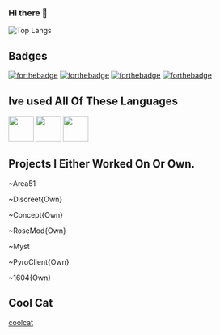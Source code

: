 ### Hi there 👋

![Top Langs](https://github-readme-stats.vercel.app/api/top-langs/?username=LimeAndPyro&theme=dark&layout=compact)

## Badges

  [![forthebadge](https://forthebadge.com/images/badges/it-works-why.svg)](https://forthebadge.com)
  [![forthebadge](https://forthebadge.com/images/badges/made-with-c-sharp.svg)](https://forthebadge.com)
  [![forthebadge](https://forthebadge.com/images/badges/made-with-javascript.svg)](https://forthebadge.com)
  [![forthebadge](https://forthebadge.com/images/badges/made-with-python.svg)](https://forthebadge.com)

## Ive used All Of These Languages
 <img src="https://cdn.jsdelivr.net/gh/devicons/devicon/icons/python/python-plain.svg" width="50px" />
 <img src="https://cdn.jsdelivr.net/gh/devicons/devicon/icons/javascript/javascript-plain.svg" width="50px" />
 <img src="https://cdn.jsdelivr.net/gh/devicons/devicon/icons/csharp/csharp-plain.svg" width="50px" />
 
## Projects I Either Worked On Or Own.

~Area51

~Discreet{Own}

~Concept{Own}

~RoseMod{Own}

~Myst

~PyroClient{Own}

~1604{Own}

## Cool Cat

[coolcat](https://c.tenor.com/y4Ie8h0H-TwAAAAC/cat-typing.gif)



